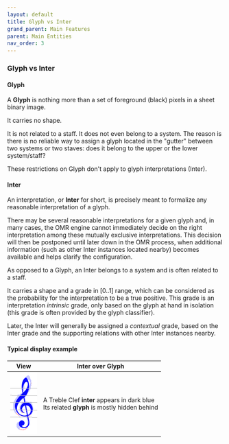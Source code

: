 ```yaml
---
layout: default
title: Glyph vs Inter
grand_parent: Main Features
parent: Main Entities
nav_order: 3
---
```

### Glyph vs Inter

#### Glyph

A **Glyph** is nothing more than a set of foreground (black) pixels
in a sheet binary image.

It carries no shape.

It is not related to a staff.
It does not even belong to a system.
The reason is there is no reliable way to assign a glyph located in the "gutter" between two systems
or two staves: does it belong to the upper or the lower system/staff?

These restrictions on Glyph don't apply to glyph interpretations (Inter).

#### Inter

An interpretation, or **Inter** for short, is precisely meant to formalize any reasonable
interpretation of a glyph.

There may be several reasonable interpretations for a given glyph and, in many cases,
the OMR engine cannot immediately decide on the right interpretation among these mutually
exclusive interpretations.
This decision will then be postponed until later down in the OMR process,
when additional information (such as other Inter instances located nearby) becomes available
and helps clarify the configuration.

As opposed to a Glyph, an Inter belongs to a system and is often related to a staff.

It carries a shape and a grade in [0..1] range, which can be considered as the probability for the
interpretation to be a true positive.
This grade is an interpretation _intrinsic_ grade, only based on the glyph at hand in isolation
(this grade is often provided by the glyph classifier).

Later, the Inter will generally be assigned a _contextual_ grade, based on the Inter grade
and the supporting relations with other Inter instances nearby.

#### Typical display example


|   View  |  Inter over Glyph   |
| --- | --- |
|![](../assets/images/glyph_inter.png) | A Treble Clef **inter** appears in dark blue <br> Its related **glyph** is mostly hidden behind|
